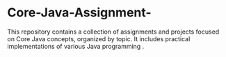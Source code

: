 # Core-Java-Assignment-
This repository contains a collection of assignments and projects focused on Core Java concepts, organized by topic. It includes practical implementations of various Java programming .
